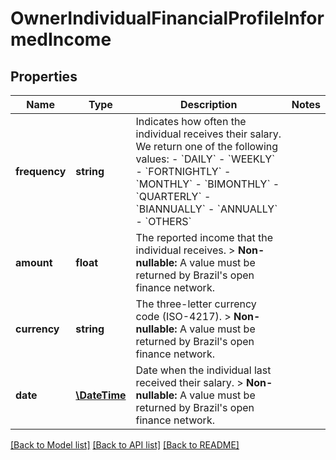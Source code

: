 # OwnerIndividualFinancialProfileInformedIncome

## Properties
Name | Type | Description | Notes
------------ | ------------- | ------------- | -------------
**frequency** | **string** | Indicates how often the individual receives their salary. We return one of the following values:    - &#x60;DAILY&#x60;   - &#x60;WEEKLY&#x60;   - &#x60;FORTNIGHTLY&#x60;   - &#x60;MONTHLY&#x60;   - &#x60;BIMONTHLY&#x60;   - &#x60;QUARTERLY&#x60;   - &#x60;BIANNUALLY&#x60;   - &#x60;ANNUALLY&#x60;   - &#x60;OTHERS&#x60; | 
**amount** | **float** | The reported income that the individual receives.  &gt; **Non-nullable:** A value must be returned by Brazil&#x27;s open finance network. | 
**currency** | **string** | The three-letter currency code (ISO-4217).  &gt; **Non-nullable:** A value must be returned by Brazil&#x27;s open finance network. | 
**date** | [**\DateTime**](\DateTime.md) | Date when the individual last received their salary.  &gt; **Non-nullable:** A value must be returned by Brazil&#x27;s open finance network. | 

[[Back to Model list]](../../README.md#documentation-for-models) [[Back to API list]](../../README.md#documentation-for-api-endpoints) [[Back to README]](../../README.md)

